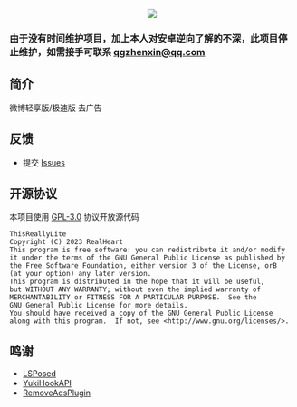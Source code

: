 <div align="center">

![][banner]

</div>

### 由于没有时间维护项目，加上本人对安卓逆向了解的不深，此项目停止维护，如需接手可联系 qgzhenxin@qq.com
 
## 简介

微博轻享版/极速版 去广告

## 反馈

* 提交 [Issues](../../issues)

## 开源协议

本项目使用 [GPL-3.0](LICENSE) 协议开放源代码

```text
ThisReallyLite
Copyright (C) 2023 RealHeart
This program is free software: you can redistribute it and/or modify
it under the terms of the GNU General Public License as published by
the Free Software Foundation, either version 3 of the License, orB
(at your option) any later version.
This program is distributed in the hope that it will be useful,
but WITHOUT ANY WARRANTY; without even the implied warranty of
MERCHANTABILITY or FITNESS FOR A PARTICULAR PURPOSE.  See the
GNU General Public License for more details.
You should have received a copy of the GNU General Public License
along with this program.  If not, see <http://www.gnu.org/licenses/>.
```

## 鸣谢

* [LSPosed](https://github.com/LSPosed/LSPosed)
* [YukiHookAPI](https://github.com/fankes/YukiHookAPI)
* [RemoveAdsPlugin](https://github.com/chenyue404/RemoveAdsPlugin)

[banner]: https://socialify.git.ci/RealHeart/ThisReallyLite/image?description=1&forks=1&issues=1&language=1&name=1&owner=1&pulls=1&stargazers=1&theme=Auto

